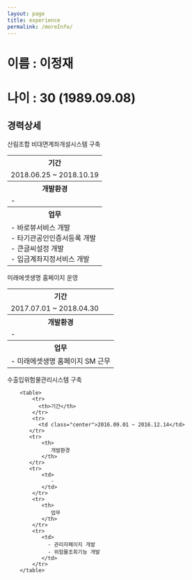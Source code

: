 ```yaml
---
layout: page
title: experience
permalink: /moreInfo/
---
```


<h1>이름 : 이정재</h1>
<h1>나이 : 30 (1989.09.08)</h1>


<h2>경력상세</h2>

<!-- 산림조합 비대면계좌개설시스템 구축 -->
<div class="table-experience">
   <div class="table-header">산림조합 비대면계좌개설시스템 구축</div>
       <table>
           <tr>
             <th>기간</th>
           </tr>
           <tr>
             <td class="center">2018.06.25 ~ 2018.10.19</td>
          </tr>
          <tr>
              <th>
                 개발환경
              </th>
          </tr>
          <tr>
              <td>
                 -
              </td>
           </tr>
           <tr>
              <th>
                 업무
              </th>
           </tr>
           <tr>
              <td>
                - 바로뷰서비스 개발<br>
                - 타기관공인인증서등록 개발<br>
                - 큰글씨설정 개발<br>
                - 입금계좌지정서비스 개발
              </td>
           </tr>
       </table>
</div>

<!-- 미래에셋생명 홈페이지 운영 -->
<div class="table-experience">
   <div class="table-header">미래에셋생명 홈페이지 운영</div>
        <table>  
            <tr>
              <th>기간</th>
            </tr>
            <tr>
              <td class="center">2017.07.01 ~ 2018.04.30</td>
           </tr>
           <tr>
               <th>
                  개발환경
               </th>
           </tr>
           <tr>
               <td>
                  -
               </td>
            </tr>
            <tr>
               <th>
                  업무
               </th>
            </tr>
            <tr>
               <td>
                 - 미래에셋생명 홈페이지 SM 근무
               </td>
            </tr>
        </table>
</div>

<!-- 수출입위험물관리시스템 구축 -->
<div class="table-experience">
   <div class="table-header">수출입위험물관리시스템 구축</div>
       
        <table>
            <tr>
              <th>기간</th>
            </tr>
            <tr>
              <td class="center">2016.09.01 ~ 2016.12.14</td>
           </tr>
           <tr>
               <th>
                  개발환경
               </th>
           </tr>
           <tr>
               <td>
                  -
               </td>
            </tr>
            <tr>
               <th>
                  업무
               </th>
            </tr>
            <tr>
               <td>
                 - 관리자페이지 개발
                 - 위험물조회기능 개발
               </td>
            </tr>
        </table>
</div>        

<!-- 스마트긴급구조통제단시스템구축 2016.07.04 ~ 2016.08.31 skip -->
